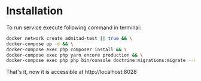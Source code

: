 # Installation

To run service execute following command in terminal:

```bash
docker network create admitad-test || true && \
docker-compose up -d && \
docker-compose exec php composer install && \
docker-compose exec php yarn encore production && \
docker-compose exec php php bin/console doctrine:migrations:migrate --no-interaction
```

That's it, now it is accessible at http://localhost:8028